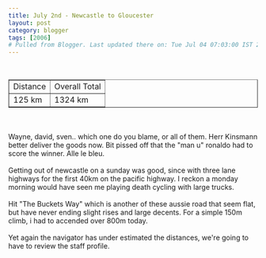 ```yaml
---
title: July 2nd - Newcastle to Gloucester
layout: post
category: blogger
tags: [2006]
# Pulled from Blogger. Last updated there on: Tue Jul 04 07:03:00 IST 2006
---
```

<TABLE BORDER="1"><TR><TD>Distance</TD><TD>Overall Total</TD></TR><br /><TR><TD>125 km</TD><TD>1324 km</TD></TR></TABLE><br /><br />Wayne, david, sven.. which one do you blame, or all of them. Herr Kinsmann better deliver the goods now. Bit pissed off that the "man u" ronaldo had to score the winner. Alle le bleu.<br /><br />Getting out of newcastle on a sunday was good, since with three lane highways for the first 40km on the pacific highway. I reckon a monday morning would have seen me playing death cycling with large trucks. <br /><br />Hit "The Buckets Way" which is another of these aussie road that seem flat, but have never ending slight rises and large decents. For a simple 150m climb, i had to accended over 800m today.<br /><br />Yet again the navigator has under estimated the distances, we're going to have to review the staff profile.
